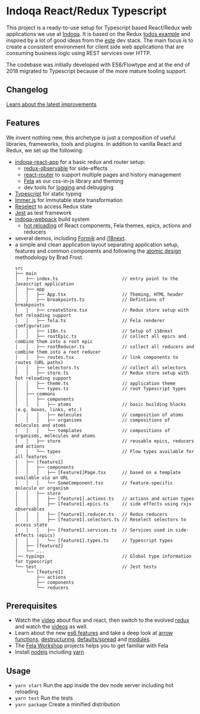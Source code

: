 # Indoqa React/Redux Typescript

This project is a ready-to-use setup for Typescript based React/Redux web applications we use at [Indoqa](https://indoqa.com). It is based on the
Redux [todos example](https://github.com/reactjs/redux/tree/master/examples/todos) and inspired by a lot of good ideas from the [este](https://github.com/este/este) dev stack.
The main focus is to create a consistent environment for client side web applications that are consuming business logic using REST services over HTTP.

The codebase was initially developed with ES6/Flowtype and at the end of 2018 migrated to Typescript because of the more mature tooling support.

## Changelog
[Learn about the latest improvements](./CHANGELOG.md)

## Features

We invent nothing new, this archetype is just a composition of useful libraries, frameworks, tools and plugins. In addition to vanilla React and Redux, we set up the following:

  * [indoqa-react-app](https://github.com/Indoqa/indoqa-react-app) for a basic redux and router setup:
    * [redux-observable](https://github.com/redux-observable/redux-observable) for side-effects
    * [react-router](https://github.com/reactjs/react-router) to support multiple pages and history management
    * [Fela](http://fela.ts.org/docs/Introduction.html) as our css-in-js library and theming
    * dev tools for [logging](https://github.com/fcomb/redux-logger) and debugging
  * [Typescript](https://www.typescriptlang.org) for static typing
  * [Immer.js](https://github.com/mweststrate/immer) for immutable state transformation
  * [Reselect](https://github.com/reactjs/reselect) to access Redux state
  * [Jest](https://facebook.github.io/jest/docs/en/getting-started.html) as test framework
  * [indoqa-webpack](https://github.com/Indoqa/indoqa-webpack) build system
    * [hot reloading](https://webpack.github.io/docs/hot-module-replacement-with-webpack.html) of React components, Fela themes, epics, actions and reducers
  * several demos, including [Formik](https://jaredpalmer.com/formik/) and [i18next](https://react.i18next.com/).
  * a simple and clean application layout separating application setup, features and common components and following the [atomic design](http://atomicdesign.bradfrost.com/) methodology by Brad Frost.
    ```
    src
    ├── main
    │   ├── index.ts                        // entry point to the Javascript application
    │   ├── app
    │   │   ├── App.tsx                     // Theming, HTML header
    │   │   ├── breakpoints.ts              // Defintions of breakpoints
    │   │   ├── createStore.tsx             // Redux store setup with hot reloading support
    │   │   ├── fela.ts                     // Fela renderer configuration
    │   │   ├── i18n.ts                     // Setup of i18next
    │   │   ├── rootEpic.ts                 // collect all epics and combine them into a root epic
    │   │   ├── rootReducer.ts              // collect all reducers and combine them into a root reducer
    │   │   ├── routes.tsx                  // link components to routes (URL paths)
    │   │   ├── selectors.ts                // collect all selectors
    │   │   ├── store.ts                    // Redux store setup with hot reloading support
    │   │   ├── theme.ts                    // application theme
    │   │   └── types.ts                    // root Typescript types
    │   ├── commons
    │   │   ├── components
    │   │   │   ├── atoms                   // basic building blocks (e.g. boxes, links, etc.)
    │   │   │   ├── molecules               // composition of atoms
    │   │   │   ├── organisms               // compositions of molecules and atoms
    │   │   │   └── templates               // compositions of organisms, molecules and atoms
    │   │   ├── store                       // reusable epics, reducers and actions
    │   │   └── types                       // Flow types available for all features
    │   ├── [feature1]
    │   │   ├── components
    │   │   │   ├── [Feature1]Page.tsx      // based on a template available via an URL
    │   │   │   └── SomeComponent.tsx       // feature-specific molecule or organism
    │   │   ├── store
    │   │   │   ├── [feature1].actions.ts   // actions and action types
    │   │   │   ├── [feature1].epics.ts     // side effects using rxjs observables
    │   │   │   ├── [feature1].reducer.ts   // Redux reducers
    │   │   │   ├── [feature1].selectors.ts // Reselect selectors to access state
    │   │   │   ├── [feature1].services.ts  // Services used in side-effects (epics)
    │   │   │   └── [feature1].types.ts     // Typescript types
    │   ├── [feature2]
    │   └── ...
    │── typings                             // Global type information for typescript
    └── test                                // Jest tests
        └── [feature1]
            ├── actions
            ├── components
            └── reducers
    ```

## Prerequisites

  * Watch the [video](https://facebook.github.io/flux/) about flux and react, then switch to the evolved [redux](http://redux.ts.org/index.html) and watch the [videos](https://egghead.io/series/getting-started-with-redux) as well.
  * Learn about the new [es6 features](https://github.com/lukehoban/es6features#readme) and take a deep look at [arrow functions](http://exploringjs.com/es6/ch_arrow-functions.html), [destructuring](https://gist.github.com/mikaelbr/9900818), [defaults/spread](https://medium.com/ecmascript-2015/default-rest-spread-f3ab0d2e0a5e#.xn5wo78hb) and [modules](http://exploringjs.com/es6/ch_modules.html).
  * The [Fela Workshop](https://github.com/tajo/fela-workshop) projects helps you to get familiar with Fela
  * Install [nodejs](https://nodejs.org/en/download/package-manager/) including [yarn](https://yarnpkg.com/lang/en/docs/install/).

## Usage

  * ```yarn start``` Run the app inside the dev node server including hot reloading
  * ```yarn test``` Run the tests
  * ```yarn package``` Create a minified distribution
